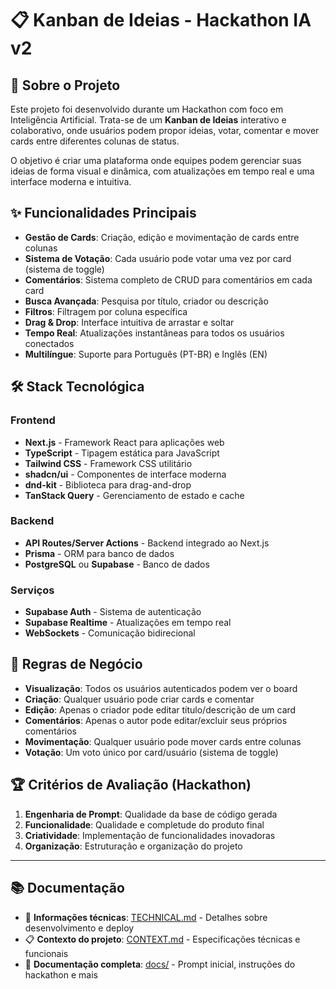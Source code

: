 # 📋 Kanban de Ideias - Hackathon IA v2

## 🎯 Sobre o Projeto

Este projeto foi desenvolvido durante um Hackathon com foco em Inteligência Artificial. Trata-se de um **Kanban de Ideias** interativo e colaborativo, onde usuários podem propor ideias, votar, comentar e mover cards entre diferentes colunas de status.

O objetivo é criar uma plataforma onde equipes podem gerenciar suas ideias de forma visual e dinâmica, com atualizações em tempo real e uma interface moderna e intuitiva.

## ✨ Funcionalidades Principais

- **Gestão de Cards**: Criação, edição e movimentação de cards entre colunas
- **Sistema de Votação**: Cada usuário pode votar uma vez por card (sistema de toggle)
- **Comentários**: Sistema completo de CRUD para comentários em cada card
- **Busca Avançada**: Pesquisa por título, criador ou descrição
- **Filtros**: Filtragem por coluna específica
- **Drag & Drop**: Interface intuitiva de arrastar e soltar
- **Tempo Real**: Atualizações instantâneas para todos os usuários conectados
- **Multilíngue**: Suporte para Português (PT-BR) e Inglês (EN)

## 🛠️ Stack Tecnológica

### Frontend
- **Next.js** - Framework React para aplicações web
- **TypeScript** - Tipagem estática para JavaScript
- **Tailwind CSS** - Framework CSS utilitário
- **shadcn/ui** - Componentes de interface moderna
- **dnd-kit** - Biblioteca para drag-and-drop
- **TanStack Query** - Gerenciamento de estado e cache

### Backend
- **API Routes/Server Actions** - Backend integrado ao Next.js
- **Prisma** - ORM para banco de dados
- **PostgreSQL** ou **Supabase** - Banco de dados

### Serviços
- **Supabase Auth** - Sistema de autenticação
- **Supabase Realtime** - Atualizações em tempo real
- **WebSockets** - Comunicação bidirecional

## 🔐 Regras de Negócio

- **Visualização**: Todos os usuários autenticados podem ver o board
- **Criação**: Qualquer usuário pode criar cards e comentar
- **Edição**: Apenas o criador pode editar título/descrição de um card
- **Comentários**: Apenas o autor pode editar/excluir seus próprios comentários
- **Movimentação**: Qualquer usuário pode mover cards entre colunas
- **Votação**: Um voto único por card/usuário (sistema de toggle)

## 🏆 Critérios de Avaliação (Hackathon)

1. **Engenharia de Prompt**: Qualidade da base de código gerada
2. **Funcionalidade**: Qualidade e completude do produto final
3. **Criatividade**: Implementação de funcionalidades inovadoras
4. **Organização**: Estruturação e organização do projeto

---

## 📚 Documentação

- 📄 **Informações técnicas**: [TECHNICAL.md](./TECHNICAL.md) - Detalhes sobre desenvolvimento e deploy
- 📋 **Contexto do projeto**: [CONTEXT.md](./CONTEXT.md) - Especificações técnicas e funcionais  
- 📁 **Documentação completa**: [docs/](./docs/) - Prompt inicial, instruções do hackathon e mais
